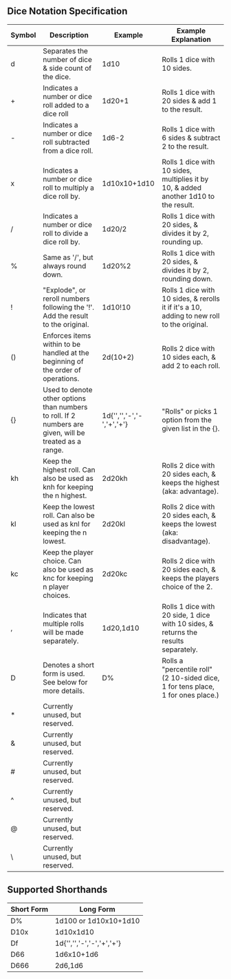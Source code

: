 ## Dice Notation Specification

| Symbol | Description                                                                                            | Example                   | Example Explanation                                                                        |
| ------ | -----------                                                                                            | -------                   | -------------------                                                                        |
| d      | Separates the number of dice & side count of the dice.                                                 | 1d10                      | Rolls 1 dice with 10 sides.                                                                |
| +      | Indicates a number or dice roll added to a dice roll                                                   | 1d20+1                    | Rolls 1 dice with 20 sides & add 1 to the result.                                          |
| -      | Indicates a number or dice roll subtracted from a dice roll.                                           | 1d6-2                     | Rolls 1 dice with 6 sides & subtract 2 to the result.                                      |
| x      | Indicates a number or dice roll to multiply a dice roll by.                                            | 1d10x10+1d10              | Rolls 1 dice with 10 sides, multiplies it by 10, & added another 1d10 to the result.       |
| /      | Indicates a number or dice roll to divide a dice roll by.                                              | 1d20/2                    | Rolls 1 dice with 20 sides, & divides it by 2, rounding up.                                |
| %      | Same as '/', but always round down.                                                                    | 1d20%2                    | Rolls 1 dice with 20 sides, & divides it by 2, rounding down.                              |
| !      | "Explode", or reroll numbers following the '!'. Add the result to the original.                        | 1d10!10                   | Rolls 1 dice with 10 sides, & rerolls it if it's a 10, adding to new roll to the original. |
| ()     | Enforces items within to be handled at the beginning of the order of operations.                       | 2d(10+2)                  | Rolls 2 dice with 10 sides each, & add 2 to each roll.                                     |
| {}     | Used to denote other options than numbers to roll. If 2 numbers are given, will be treated as a range. | 1d{'','','-','-','+','+'} | "Rolls" or picks 1 option from the given list in the {}.                                   |
| kh     | Keep the highest roll. Can also be used as knh for keeping the n highest.                              | 2d20kh                    | Rolls 2 dice with 20 sides each, & keeps the highest (aka: advantage).                     |
| kl     | Keep the lowest roll. Can also be used as knl for keeping the n lowest.                                | 2d20kl                    | Rolls 2 dice with 20 sides each, & keeps the lowest (aka: disadvantage).                   |
| kc     | Keep the player choice. Can also be used as knc for keeping n player choices.                          | 2d20kc                    | Rolls 2 dice with 20 sides each, & keeps the players choice of the 2.                      |
| ,      | Indicates that multiple rolls will be made separately.                                                 | 1d20,1d10                 | Rolls 1 dice with 20 side, 1 dice with 10 sides, & returns the results separately.         |
| D      | Denotes a short form is used. See below for more details.                                              | D%                        | Rolls a "percentile roll" (2 10-sided dice, 1 for tens place, 1 for ones place.)           |
| *      | Currently unused, but reserved.                                                                        |                           |                                                                                            |
| &      | Currently unused, but reserved.                                                                        |                           |                                                                                            |
| #      | Currently unused, but reserved.                                                                        |                           |                                                                                            |
| ^      | Currently unused, but reserved.                                                                        |                           |                                                                                            |
| @      | Currently unused, but reserved.                                                                        |                           |                                                                                            |
| \      | Currently unused, but reserved.                                                                        |                           |                                                                                            |


## Supported Shorthands

| Short Form | Long Form                 |
| ---------- | ------------------------- |
| D%         | 1d100 or 1d10x10+1d10     |
| D10x       | 1d10x1d10                 |
| Df         | 1d{'','','-','-','+','+'} |
| D66        | 1d6x10+1d6                |
| D666       | 2d6,1d6                   |

